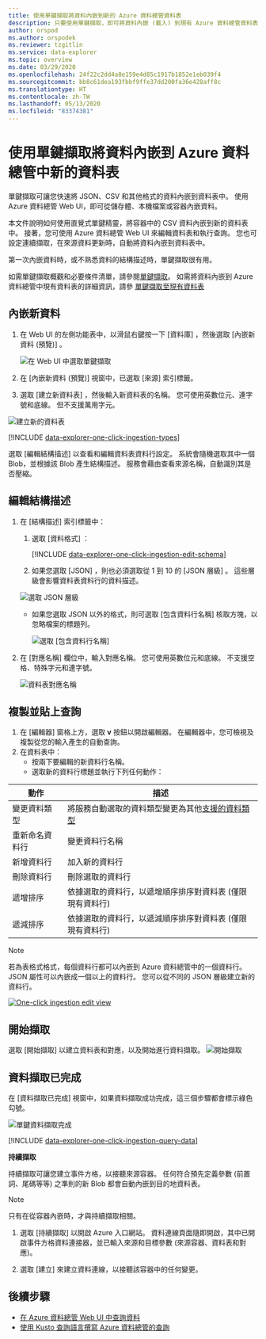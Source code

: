```yaml
---
title: 使用單鍵擷取將資料內嵌到新的 Azure 資料總管資料表
description: 只要使用單鍵擷取，即可將資料內嵌 (載入) 到現有 Azure 資料總管資料表。
author: orspod
ms.author: orspodek
ms.reviewer: tzgitlin
ms.service: data-explorer
ms.topic: overview
ms.date: 03/29/2020
ms.openlocfilehash: 24f22c2dd4a8e159e4d85c1917b1852e1eb039f4
ms.sourcegitcommit: bb8c61dea193fbbf9ffe37dd200fa36e428aff8c
ms.translationtype: HT
ms.contentlocale: zh-TW
ms.lasthandoff: 05/13/2020
ms.locfileid: "83374381"
---
```

# <a name="use-one-click-ingestion-to-ingest-data-to-a-new-table-in-azure-data-explorer"></a>使用單鍵擷取將資料內嵌到 Azure 資料總管中新的資料表

單鍵擷取可讓您快速將 JSON、CSV 和其他格式的資料內嵌到資料表中。 使用 Azure 資料總管 Web UI，即可從儲存體、本機檔案或容器內嵌資料。 

本文件說明如何使用直覺式單鍵精靈，將容器中的 CSV 資料內嵌到新的資料表中。 接著，您可使用 Azure 資料總管 Web UI 來編輯資料表和執行查詢。 您也可設定連續擷取，在來源資料更新時，自動將資料內嵌到資料表中。

第一次內嵌資料時，或不熟悉資料的結構描述時，單鍵擷取很有用。 

如需單鍵擷取概觀和必要條件清單，請參閱[單鍵擷取](ingest-data-one-click.md)。
如需將資料內嵌到 Azure 資料總管中現有資料表的詳細資訊，請參 [單鍵擷取至現有資料表](one-click-ingestion-existing-table.md)

## <a name="ingest-new-data"></a>內嵌新資料

1. 在 Web UI 的左側功能表中，以滑鼠右鍵按一下 [資料庫]  ，然後選取 [內嵌新資料 (預覽)]  。

    ![在 Web UI 中選取單鍵擷取](media/one-click-ingestion-new-table/one-click-ingestion-in-web-ui.png)   
 
1. 在 [內嵌新資料 (預覽)]  視窗中，已選取 [來源]  索引標籤。 

1. 選取 [建立新資料表]  ，然後輸入新資料表的名稱。 您可使用英數位元、連字號和底線。 但不支援萬用字元。

![建立新的資料表](media/one-click-ingestion-new-table/create-new-table.png) 

[!INCLUDE [data-explorer-one-click-ingestion-types](includes/data-explorer-one-click-ingestion-types.md)]

選取 [編輯結構描述]  以查看和編輯資料表資料行設定。 系統會隨機選取其中一個 Blob，並根據該 Blob 產生結構描述。 服務會藉由查看來源名稱，自動識別其是否壓縮。

## <a name="edit-the-schema"></a>編輯結構描述

1. 在 [結構描述]  索引標籤中：

    1. 選取 [資料格式]  ：

        [!INCLUDE [data-explorer-one-click-ingestion-edit-schema](includes/data-explorer-one-click-ingestion-edit-schema.md)]

    1. 如果您選取 [JSON]  ，則也必須選取從 1 到 10 的 [JSON 層級]  。 這些層級會影響資料表資料行的資料描述。 

    ![選取 JSON 層級](media/one-click-ingestion-new-table/json-levels.png)

    * 如果您選取 JSON 以外的格式，則可選取 [包含資料行名稱]  核取方塊，以忽略檔案的標題列。

        ![選取 [包含資料行名稱]](media/one-click-ingestion-new-table/non-json-format.png)
        
1. 在 [對應名稱]  欄位中，輸入對應名稱。 您可使用英數位元和底線。 不支援空格、特殊字元和連字號。
    
    ![資料表對應名稱](media/one-click-ingestion-new-table/table-mapping.png)

## <a name="copy-and-paste-queries"></a>複製並貼上查詢

1. 在 [編輯器]  窗格上方，選取 **v** 按鈕以開啟編輯器。 在編輯器中，您可檢視及複製從您的輸入產生的自動查詢。 
1. 在資料表中： 
    * 按兩下要編輯的新資料行名稱。
    * 選取新的資料行標題並執行下列任何動作：
    
|動作         |描述                                  |
|-----------------|-------------------------------------------|
|變更資料類型 |將服務自動選取的資料類型變更為其他[支援的資料類型](#edit-the-schema)|
|重新命名資料行    |變更資料行名稱 |
|新增資料行       |加入新的資料行|
|刪除資料行    |刪除選取的資料行|
|遞增排序   |依據選取的資料行，以遞增順序排序對資料表 (僅限現有資料行)|
|遞減排序  |依據選取的資料行，以遞減順序排序對資料表 (僅限現有資料行) |

> [!Note]
> 若為表格式格式，每個資料行都可以內嵌到 Azure 資料總管中的一個資料行。
> JSON 屬性可以內嵌成一個以上的資料行。 您可以從不同的 JSON 層級建立新的資料行。

[![](media/one-click-ingestion-new-table/edit-view.png "One-click ingestion edit view")](media/one-click-ingestion-new-table/edit-view.png#lightbox) 

## <a name="start-ingestion"></a>開始擷取

選取 [開始擷取]  以建立資料表和對應，以及開始進行資料擷取。
![開始擷取](media/one-click-ingestion-new-table/start-ingestion.png)

## <a name="data-ingestion-completed"></a>資料擷取已完成

在 [資料擷取已完成]  視窗中，如果資料擷取成功完成，這三個步驟都會標示綠色勾號。
 
![單鍵資料擷取完成](media/one-click-ingestion-new-table/one-click-data-ingestion-complete.png)

[!INCLUDE [data-explorer-one-click-ingestion-query-data](includes/data-explorer-one-click-ingestion-query-data.md)]

**持續擷取**

持續擷取可讓您建立事件方格，以接聽來源容器。 任何符合預先定義參數 (前置詞、尾碼等等) 之準則的新 Blob 都會自動內嵌到目的地資料表。

> [!Note]
> 只有在從容器內嵌時，才與持續擷取相關。

1. 選取 [持續擷取]  以開啟 Azure 入口網站。 資料連線頁面隨即開啟，其中已開啟事件方格資料連接器，並已輸入來源和目標參數 (來源容器、資料表和對應)。

1. 選取 [建立]  來建立資料連線，以接聽該容器中的任何變更。 

## <a name="next-steps"></a>後續步驟

* [在 Azure 資料總管 Web UI 中查詢資料](web-query-data.md)
* [使用 Kusto 查詢語言撰寫 Azure 資料總管的查詢](write-queries.md)
